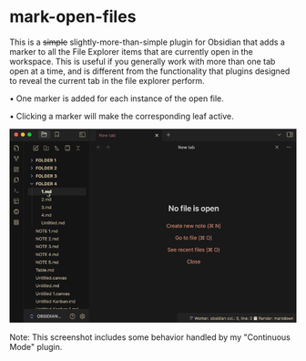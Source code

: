 # mark-open-files

This is a ~~simple~~ slightly-more-than-simple plugin for Obsidian that adds a marker to all the File Explorer items that are currently open in the workspace. This is useful if you generally work with more than one tab open at a time, and is different from the functionality that plugins designed to reveal the current tab in the file explorer perform. 

• One marker is added for each instance of the open file.  

• Clicking a marker will make the corresponding leaf active.  

<img src="assets/mark-open-files.gif" style="width:672px;" alt="Basic usage example" />

Note: This screenshot includes some behavior handled by my "Continuous Mode" plugin.